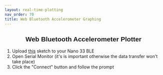 ```yaml
---
layout: real-time-plotting
nav_order: 70
title: Web Bluetooth Accelerometer Graphing
---
```


<html>

<head>
  <title>Web Bluetooth Accelerometer Plotter</title>
  <script src="https://cdnjs.cloudflare.com/ajax/libs/p5.js/0.9.0/p5.js"></script>
  <script src="https://cdnjs.cloudflare.com/ajax/libs/p5.js/0.9.0/addons/p5.dom.js"></script>
  <script src="https://unpkg.com/p5ble@0.0.5/dist/p5.ble.js"></script>

  <script src="https://code.jquery.com/jquery-3.4.1.min.js"></script>
  <script src="https://cdnjs.cloudflare.com/ajax/libs/dygraph/2.1.0/dygraph.min.js"></script>
  <!-- <script src="smooth-plotter.js"></script> -->
  <link rel="stylesheet" href="https://cdnjs.cloudflare.com/ajax/libs/dygraph/2.1.0/dygraph.min.css" />
  <meta name="viewport" content="width=device-width,height=device-height,initial-scale=1.0" />
  <link href="https://fonts.googleapis.com/css?family=Ubuntu&display=swap" rel="stylesheet">


</head>
<style>
  h2, h3, p {
    font-family: 'Ubuntu', sans-serif;
  }
</style>


<body>
  <h2 style="text-align: center">Web Bluetooth Accelerometer Plotter</h2>
  <div>
    <ol>
      <li>Upload <a href="https://github.com/armsp/nano-33-ble-gen/tree/master/bluetooth/real_time_plotting/accelerometer_xyz_plotting">this</a> sketch to your Nano 33 BLE</li>
      <li>Open Serial Monitor (it's is important otherwise the data transfer won't take place)</li>
      <li>Click the "Connect" button and follow the prompt</li>
    </ol>
  </div>
  <h3 style="text-align: center; color: red;" id="compatiblity"></h3>
  <script>
    if ("bluetooth" in navigator) {
      console.log("Supports Web Bluetooth");
      // else the browser doesn't support bluetooth
    } else {
      console.log("Browser doesn't support Web Bluetooth");
      alert("WARNING: This browser doesn't support Web Bluetooth. Try using Chrome.");
      document.getElementById("compatiblity").innerHTML = "Your browser doesn't support Web Bluetooth. Try using Chrome.";
    }
  </script>
  <div id="div_g" style="width:150vh; height:40vh; margin: auto;"></div>
  <script>

    const serviceUuid = "19b10000-e8f2-537e-4f6c-d104768a1214";
    //const serviceUuid = "180f0000-0000-0000-0000-000000000000";
    let myCharacteristic;
    let myValue = 0;
    let myBLE;
    var data = [];
    var g;
    var dataPoints = 100;
    //var plotFlag = true;

    //Graphing
    $(document).ready(function () {
      //var data = [];
      var t = new Date();
      for (var i = dataPoints; i >= 0; i--) {
        var x = new Date(t.getTime() - i * 1000);
        data.push([x, NaN, NaN, NaN]);
      }

      g = new Dygraph(document.getElementById("div_g"), data,
        {
          //color: 'red',
          strokeWidth: 2,
          //rollPeriod: 10,
          drawPoints: true,
          //showRoller: true,
          valueRange: [-6, 6],
          labels: ['Time', 'X', 'Y', 'Z'],
          colors: ['#3B3B98', '#ff5e57', '#1dd1a1'],
          fillGraph: true,
          pointSize: 3,
          stepPlot: false,
          ylabel: "X, Y, Z"
          //pixelsPerLabel: 10,
        });
    });

    function plot(ax, ay, az) {
      // if (plotFlag === true){
      //   g.updateOptions({'file': []});
      //   var t = new Date();
      //   for (var i = dataPoints; i >= 0; i--) {
      //     var x = new Date(t.getTime() - i * 1000);
      //     data.push([x, NaN, NaN, NaN]);
      //   }
      //   g.updateOptions({'file': data});
      //   plotFlag = false;
      // }
      //My test
      var d = new Date();  // current time
      var x = ax;
      var y = ay;
      var z = az;
      data.shift();
      // if (dataPoints>0){
      //   dataPoints-=1;
      //   data.shift();
      //   data.push([d, x, y, z]);
      // }
      // else{
      //   data.push([d, x, y, z]);
      // }
      data.push([d, x, y, z]);
      g.updateOptions({ 'file': data });

    }
    // Bluetooth

    function setup() {
      // Create a p5ble class
      myBLE = new p5ble();

      createCanvas(300, 200);
      textSize(20);
      textAlign(CENTER, CENTER);

      // Create a 'Connect' button
      const connectButton = createButton('Connect')
      connectButton.mousePressed(connectToBle);
    }

    function connectToBle() {
      // Connect to a device by passing the service UUID
      myBLE.connect(serviceUuid, gotCharacteristics);
    }

    // A function that will be called once got characteristics
    function gotCharacteristics(error, characteristics) {
      if (error) console.log('error: ', error);
      console.log('characteristics: ', characteristics);
      myCharacteristic = characteristics[0];
      // Read the value of the first characteristic
      myBLE.read(myCharacteristic, 'string', gotValue);
      //plot(myCharacteristic);
    }

    // A function that will be called once got values
    function gotValue(error, value) {
      if (error) console.log('error: ', error);
      console.log('value: ', value);
      myValue = value;
      var acceleration = myValue.split('|');
      console.log('Acceleration: ', acceleration);
      plot(parseFloat(acceleration[0]), parseFloat(acceleration[1]), parseFloat(acceleration[2]));
      // After getting a value, call p5ble.read() again to get the value again
      myBLE.read(myCharacteristic, 'string', gotValue);
    }

    function draw() {
      background(250);
      text(myValue, 150, 100);
    }
  </script>

</body>

</html>